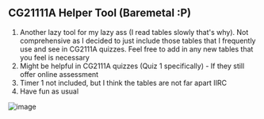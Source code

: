 ## CG21111A Helper Tool (Baremetal :P)

1. Another lazy tool for my lazy ass (I read tables slowly that's why). Not comprehensive as I decided to just include those tables that I frequently use and see in CG2111A quizzes. Feel free to add in any new tables that you feel is necessary
2. Might be helpful in CG2111A quizzes (Quiz 1 specifically) - If they still offer online assessment
3. Timer 1 not included, but I think the tables are not far apart IIRC
4. Have fun as usual

![image](https://user-images.githubusercontent.com/7589432/166114774-b43624f5-29d4-42b2-8227-31e2af8bbd2d.png)
